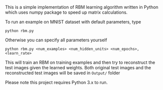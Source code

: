 This is a simple implementation of RBM learning algorithm written in Python which uses numpy package to speed up matrix calculations.

To run an example on MNIST dataset with default parameters, type

`python rbm.py`

Otherwise you can specify all parameters yourself

`python rbm.py <num_examples> <num_hidden_units> <num_epochs>, <learn_rate>`

This will train an RBM on training examples and then try to reconstruct the test images given the learned weights. Both original test images and the reconstructed test images will be saved in `Output/` folder

Please note this project requires Python 3.x to run.
